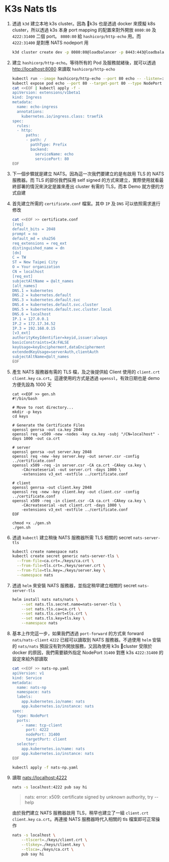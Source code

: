 # K3s Nats tls


<!--more-->


1. 透過 `k3d` 建立本地 k3s cluster。因為 k3s 也是透過 docker 來摸擬 k8s cluster，所以透過 k3s 本身 port mapping 的配置來對外開放 `8080:80` 及 `4222:31400` 二個 port。 `8080:80` 給 `hashicorp/http-echo` 用。而 `4222:31400` 是對應 NATS nodeport 用

    ```sh
    k3d cluster create dev -p 8080:80@loadbalancer -p 8443:443@loadbalancer -p "4222:31400@server[0]"
    ```

2. 建立 `hashicorp/http-echo`。等待所有的 Pod 及服務就緒後，就可以透過 [http://localhost:8080](http://localhost:8080) 來讀取 `hashicorp/http-echo`

    ```sh
    kubectl run --image hashicorp/http-echo --port 80 echo -- -listen=:80 --text="Hello from echo"
    kubectl expose pod echo --port 80 --target-port 80 --type NodePort --name echo
    cat <<EOF | kubectl apply -f -
    apiVersion: extensions/v1beta1
    kind: Ingress
    metadata:
      name: echo-ingress
      annotations:
        kubernetes.io/ingress.class: traefik
    spec:
      rules:
      - http:
          paths:
          - path: /
            pathType: Prefix
            backend:
              serviceName: echo
              servicePort: 80
    EOF
    ```

3. 下一個步驟就是建立 NATS。因為這一次我們要建立的是有啟用 TLS 的 NATS 服務器。而 TLS 的部份我們採用 self signed 的方式來建立，實際使用就看最終部署的情況來決定是誰來產出 cluster 有需的 TLS，而本 Demo 就方便的方式自建

4. 首先建立所需的 `certificate.conf` 檔案。其中 `IP` 及 `DNS` 可以依照需求進行修改

    ```sh
    cat <<EOF >> certificate.conf
    [req]
    default_bits = 2048
    prompt = no
    default_md = sha256
    req_extensions = req_ext
    distinguished_name = dn
    [dn]
    C = TW
    ST = New Taipei City
    O = Your organization
    CN = localhost
    [req_ext]
    subjectAltName = @alt_names
    [alt_names]
    DNS.1 = kubernetes
    DNS.2 = kubernetes.default
    DNS.3 = kubernetes.default.svc
    DNS.4 = kubernetes.default.svc.cluster
    DNS.5 = kubernetes.default.svc.cluster.local
    DNS.6 = localhost
    IP.1 = 127.0.0.1
    IP.2 = 172.17.34.52
    IP.3 = 192.168.0.15
    [v3_ext]
    authorityKeyIdentifier=keyid,issuer:always
    basicConstraints=CA:FALSE
    keyUsage=keyEncipherment,dataEncipherment
    extendedKeyUsage=serverAuth,clientAuth
    subjectAltName=@alt_names
    EOF
    ```

5. 產生 NATS 服務器有需的 TLS 檔，及之後提供給 Client 使用的 `client.crt` `client.key` `ca.crt`。這邊使用的方式是透過 `openssl`，有效日期也是 demo 方便先設為 1000 天

    ```bash
    cat <<EOF >> gen.sh
    #!/bin/bash

    # Move to root directory...
    mkdir -p keys
    cd keys

    # Generate the Certificate Files
    openssl genrsa -out ca.key 2048
    openssl req -x509 -new -nodes -key ca.key -subj "/CN=localhost" -days 1000 -out ca.crt

    # server
    openssl genrsa -out server.key 2048
    openssl req -new -key server.key -out server.csr -config ../certificate.conf
    openssl x509 -req -in server.csr -CA ca.crt -CAkey ca.key \
        -CAcreateserial -out server.crt -days 1000 \
        -extensions v3_ext -extfile ../certificate.conf

    # client
    openssl genrsa -out client.key 2048
    openssl req -new -key client.key -out client.csr -config ../certificate.conf
    openssl x509 -req -in client.csr -CA ca.crt -CAkey ca.key \
        -CAcreateserial -out client.crt -days 1000 \
        -extensions v3_ext -extfile ../certificate.conf
    EOF

    chmod +x ./gen.sh
    ./gen.sh
    ```

6. 透過 `kubectl` 建立稍後 NATS 服務器所需 TLS 相關的 secret `nats-server-tls`

    ```sh
    kubectl create namespace nats
    kubectl create secret generic nats-server-tls \
      --from-file=ca.crt=./keys/ca.crt \
      --from-file=tls.crt=./keys/server.crt \
      --from-file=tls.key=./keys/server.key \
      --namespace nats
    ```

7. 透過 `helm` 來安裝 NATS 服務器，並指定稍早建立相關的 secret `nats-server-tls`

    ```sh
    helm install nats nats/nats \
        --set nats.tls.secret.name=nats-server-tls \
        --set nats.tls.ca=ca.crt \
        --set nats.tls.cert=tls.crt \
        --set nats.tls.key=tls.key \
        --namespace nats
    ```

8. 基本上作完這一步，如果我們透過 `port-forward` 的方式來 forward `nats/nats-client` `4222` 已經可以讀取到 NATS 服務器。不過使用 `helm` 安裝的 `nats/nats` 預設沒有對外開放服務，又因為使用 k3s cluster 受限於 docker 的原因，我們需要額外指定 NodePort `31400` 對應 k3s `4222:31400` 的設定來給外部讀取

    ```sh
    cat <<EOF >> nats-np.yaml
    apiVersion: v1
    kind: Service
    metadata:
      name: nats-np
      namespace: nats
      labels:
        app.kubernetes.io/name: nats
        app.kubernetes.io/instance: nats
    spec:
      type: NodePort
      ports:
        - name: tcp-client
          port: 4222
          nodePort: 31400
          targetPort: client
      selector:
        app.kubernetes.io/name: nats
        app.kubernetes.io/instance: nats
    EOF

    kubectl apply -f nats-np.yaml
    ```

9. 讀取 [nats://localhost:4222](nats://localhost:4222)

    ```sh
    nats -s localhost:4222 pub say hi
    ```

    > nats: error: x509: certificate signed by unknown authority, try --help

    由於我們建立 NATS 服務器啟用 TLS，稍早也建立了一組 `client.crt` `client.key` `ca.crt`。再連接 NATS 服務器時代入相關的 tls 檔案即可正常操作

    ```sh
    nats -s localhost \
        --tlscert=./keys/client.crt \
        --tlskey=./keys/client.key \
        --tlsca=./keys/ca.crt \
        pub say hi
    ```
